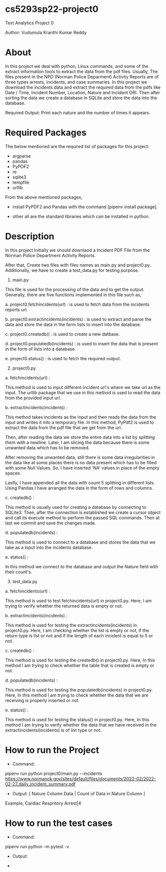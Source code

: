# cs5293sp22-project0
Text Analytics Project 0

Author: Vudumula Kranthi Kumar Reddy

# About

In this project we deal with python, Linux commands, and some of the extract information tools to extract the data from the pdf files. Usually, The files present in the NPD (Norman Police Deparment) Activity Reports are of three types arrests, incidents, and case summaries. In this project we download the incidents data and extract the required data from the pdfs like Date / Time, Incident Number, Location, Nature and Incident ORI. Then after sorting the data we create a database in SQLite and store the data into the database.

Required Output: Print each nature and the number of times it appears.

# Required Packages

The below mentioned are the required list of packages for this project:

- argparse
- pandas
- PyPDF2
- re
- sqlite3
- tempfile
- urllib

From the above mentioned packages,

- install PyPDF2 and Pandas with the command [pipenv install package].

- other all are the standard libraries which can be installed in python.

# Description

In this project Initially we should downlaod a Incident PDF File from the Norman Police Department Activity Reports.

After that, Create two files with files names as main.py and project0.py. Additionally, we have to create a test_data.py for testing purpose. 

1. main.py

This file is used for the processing of the data and to get the output. Generally, there are five functions implemented in this file such as,

a. project0.fetchincidents(url) : is used to fetch data from the incidents reports url.
 
b. project0.extractincidents(incidents) : is used to extract and parse the data and store the data in the form lists to insert into the database.
 
c. project0.createdb() : is used to create a new datbase. 

d. project0.populatedb(incidents) : is used to insert the data that is present in the form of lists into a database.

e. project0.status() : is used to fetch the required output.

2. project0.py

a. fetchincidents(url) :

This method is used to input different incident url's where we take url as the input. The urllib package that we use in this method is used to read the data from the provided input url.   

b. extractincidents(incidents) :

This method takes incidents as the input and then reads the data from the input and writes it into a temporary file. In this method, PyPdf2 is used to extract the data from the pdf file that we get from the url. 

Then, after reading the data we store the entire data into a list by splitting them with a newline. Later, I am slicing the data because there is some unwanted data which has to be removed.

After removing the unwanted data, still there is some data irregularities in the data like at some places there is no data present  which has to be filled with some Null Values. So, I have inserted 'NA' values in place of the empty spaces.

Lastly, I have appended all the data with count 5 splitting in different lists. Using Pandas I have arranged the data in the form of rows and columns.

c. createdb() :

This method is usually used for creating a database by connecting to SQLite3. Then, after the connection is established we create a cursor object and call its execute method to perform the passed SQL commands. Then at last we commit and save the changes made.

d. populatedb(incidents) : 

This method is used to connect to a database and stores the data that we take as a input into the incidents database.


e. status() : 

In this method we connect to the database and output the Nature field with their count's.

3. test_data.py

a. fetchincidents(url) : 

This method is used to test fetchincidents(url) in project0.py. Here, I am trying to verify whether the returned data is empty or not.

b. extractincidents(incidents) :

This method is used for testing the extractincidents(incidents) in project0.py. Here, I am checking whether the list is empty or not, if the return type is list or not and if the length of each incident is equal to 5 or not.

c. createdb() : 

This method is used for testing the createdb() in project0.py. Here, In this method I am trying to check whether the table that is created is empty or not.

d. populatedb(incidents) : 

This method is used for testing the populatedb(incidents) in project0.py. Here, In this method I am trying to check whether the data that we are receiving is properly inserted or not.

e. status() : 

This method is used for testing the status() in project0.py. Here, In this method I am trying to verify whether the data that we have received in the extractincidents(incidents) is of list type or not.

# How to run the Project

- Command:

pipenv run python project0/main.py --incidents https://www.normanok.gov/sites/default/files/documents/2022-02/2022-02-27_daily_incident_summary.pdf

- Output: [ Nature Column Data | Count of Data in Nature Column ]

Example, Cardiac Respritory Arrest|4

# How to run the test cases

- Command:

pipenv run python -m pytest -v

- Output: 


- 

